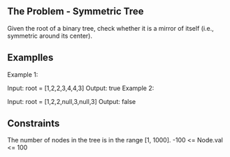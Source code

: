 ## The Problem - Symmetric Tree

Given the root of a binary tree, check whether it is a mirror of itself (i.e., symmetric around its center).

 
## Examplles
Example 1:


Input: root = [1,2,2,3,4,4,3]
Output: true
Example 2:


Input: root = [1,2,2,null,3,null,3]
Output: false
 

## Constraints

The number of nodes in the tree is in the range [1, 1000].
-100 <= Node.val <= 100 